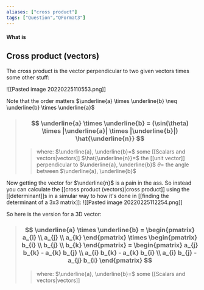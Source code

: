 ```yaml
---
aliases: ["cross product"]
tags: ["Question","QFormat3"]
---
```


#### What is
## Cross product (vectors)

The cross product is the vector perpendicular to two given vectors times some other stuff:

![[Pasted image 20220225110553.png]]

Note that the order matters $\underline{a} \times \underline{b} \neq \underline{b} \times \underline{a}$

> ### $$ \underline{a} \times \underline{b} = (\sin(\theta) \times |\underline{a}| \times |\underline{b}|) \hat{\underline{n}} $$ 
>> where:
>> $\underline{a}, \underline{b}=$ some [[Scalars and vectors|vectors]]
>> $\hat{\underline{n}}=$ the [[unit vector]] perpendicular to $\underline{a}, \underline{b}$
>> $\theta=$ the angle between $\underline{a}, \underline{b}$

Now getting the vector for $\underline{n}$ is a pain in the ass. 
So instead you can calculate the [[cross product (vectors)|cross product]] using the [[determinant]]s in a simular way to how it's done in [[finding the determinant of a 3x3 matrix]]:
![[Pasted image 20220225112254.png]]

So here is the version for a 3D vector:
> ### $$ \underline{a} \times \underline{b} = \begin{pmatrix} a_{i} \\ a_{j} \\ a_{k} \end{pmatrix} \times \begin{pmatrix} b_{i} \\ b_{j} \\ b_{k} \end{pmatrix} = \begin{pmatrix} a_{j} b_{k} - a_{k} b_{j} \\ a_{i} b_{k} - a_{k} b_{i} \\ a_{i} b_{j} - a_{j} b_{i} \end{pmatrix} $$ 
>> where:
>> $\underline{a}, \underline{b}=$ some [[Scalars and vectors|vectors]]
